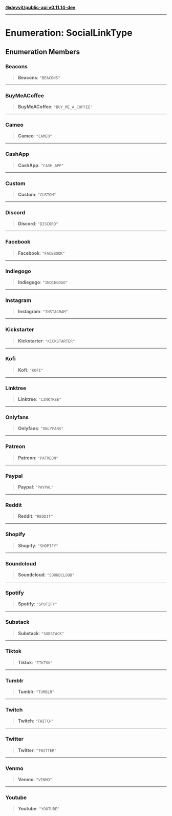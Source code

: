 [**@devvit/public-api v0.11.14-dev**](../../README.md)

---

# Enumeration: SocialLinkType

## Enumeration Members

<a id="beacons"></a>

### Beacons

> **Beacons**: `"BEACONS"`

---

<a id="buymeacoffee"></a>

### BuyMeACoffee

> **BuyMeACoffee**: `"BUY_ME_A_COFFEE"`

---

<a id="cameo"></a>

### Cameo

> **Cameo**: `"CAMEO"`

---

<a id="cashapp"></a>

### CashApp

> **CashApp**: `"CASH_APP"`

---

<a id="custom"></a>

### Custom

> **Custom**: `"CUSTOM"`

---

<a id="discord"></a>

### Discord

> **Discord**: `"DISCORD"`

---

<a id="facebook"></a>

### Facebook

> **Facebook**: `"FACEBOOK"`

---

<a id="indiegogo"></a>

### Indiegogo

> **Indiegogo**: `"INDIEGOGO"`

---

<a id="instagram"></a>

### Instagram

> **Instagram**: `"INSTAGRAM"`

---

<a id="kickstarter"></a>

### Kickstarter

> **Kickstarter**: `"KICKSTARTER"`

---

<a id="kofi"></a>

### Kofi

> **Kofi**: `"KOFI"`

---

<a id="linktree"></a>

### Linktree

> **Linktree**: `"LINKTREE"`

---

<a id="onlyfans"></a>

### Onlyfans

> **Onlyfans**: `"ONLYFANS"`

---

<a id="patreon"></a>

### Patreon

> **Patreon**: `"PATREON"`

---

<a id="paypal"></a>

### Paypal

> **Paypal**: `"PAYPAL"`

---

<a id="reddit"></a>

### Reddit

> **Reddit**: `"REDDIT"`

---

<a id="shopify"></a>

### Shopify

> **Shopify**: `"SHOPIFY"`

---

<a id="soundcloud"></a>

### Soundcloud

> **Soundcloud**: `"SOUNDCLOUD"`

---

<a id="spotify"></a>

### Spotify

> **Spotify**: `"SPOTIFY"`

---

<a id="substack"></a>

### Substack

> **Substack**: `"SUBSTACK"`

---

<a id="tiktok"></a>

### Tiktok

> **Tiktok**: `"TIKTOK"`

---

<a id="tumblr"></a>

### Tumblr

> **Tumblr**: `"TUMBLR"`

---

<a id="twitch"></a>

### Twitch

> **Twitch**: `"TWITCH"`

---

<a id="twitter"></a>

### Twitter

> **Twitter**: `"TWITTER"`

---

<a id="venmo"></a>

### Venmo

> **Venmo**: `"VENMO"`

---

<a id="youtube"></a>

### Youtube

> **Youtube**: `"YOUTUBE"`
